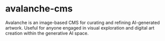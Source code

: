 # avalanche-cms
Avalanche is an image-based CMS for curating and refining AI-generated artwork. Useful for anyone engaged in visual exploration and digital art creation within the generative AI space.
